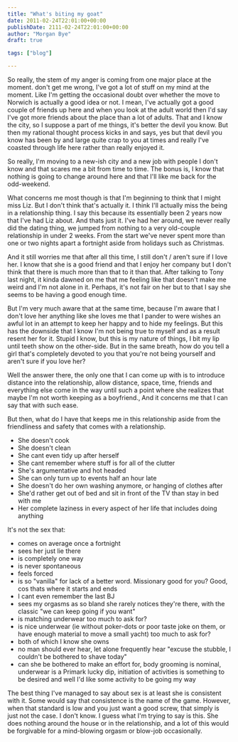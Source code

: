 ```yaml
---
title: "What's biting my goat"
date: 2011-02-24T22:01:00+00:00
publishDate: 2111-02-24T22:01:00+00:00
author: "Morgan Bye"
draft: true

tags: ["blog"]

---
```


So really, the stem of my anger is coming from one major place at the moment.  don't get me wrong, I've got a lot of stuff on my mind at the moment.  Like I'm getting the occasional doubt over whether the move to Norwich is actually a good idea or not.  I mean, I've actually got a good couple of friends up here and when you look at the adult world then I'd say I've got more friends about the place than a lot of adults.  That and I know the city, so I suppose a part of me things, it's better the devil you know.  But then my rational thought process kicks in and says, yes but that devil you know has been by and large quite crap to you at times and really I've coasted through life here rather than really enjoyed it.

So really, I'm moving to a new-ish city and a new job with people I don't know and that scares me a bit from time to time.  The bonus is, I know that nothing is going to change around here and that I'll like me back for the odd-weekend.

What concerns me most though is that I'm beginning to think that I might miss Liz.  But I don't think that's actually it.  I think I'll actually miss the being in a relationship thing.  I say this because its essentially been 2 years now that I've had Liz about.  And thats just it.  I've had her around, we never really did the dating thing, we jumped from nothing to a very old-couple relationship in under 2 weeks.  From the start we've never spent more than one or two nights apart a fortnight aside from holidays such as Christmas.

And it still worries me that after all this time, I still don't / aren't sure if I love her.  I know that she is a good friend and that I enjoy her company but I don't think that there is much more than that to it than that.  After talking to Tony last night, it kinda dawned on me that me feeling like that doesn't make me weird and I'm not alone in it.  Perhaps, it's not fair on her but to that I say she seems to be having a good enough time.

But I'm very much aware that at the same time, because I'm aware that I don't love her anything like she loves me that I pander to were wishes an awful lot in an attempt to keep her happy and to hide my feelings.  But this has the downside that I know I'm not being true to myself and as a result resent her for it.  Stupid I know, but this is my nature of things, I bit my lip until teeth show on the other-side.  But in the same breath, how do you tell a girl that's completely devoted to you that you're not being yourself and aren't sure if you love her?

Well the answer there, the only one that I can come up with is to introduce distance into the relationship, allow distance, space, time, friends and everything else come in the way until such a point where she realizes that maybe I'm not worth keeping as a boyfriend.‚  And it concerns me that I can say that with such ease.

But then, what do I have that keeps me in this relationship aside from the friendliness and safety that comes with a relationship.

- She doesn't cook
- She doesn't clean
- She cant even tidy up after herself
- She cant remember where stuff is for all of the clutter
- She's argumentative and hot headed
- She can only turn up to events half an hour late
- She doesn't do her own washing anymore, or hanging of clothes after
- She'd rather get out of bed and sit in front of the TV than stay in bed with me
- Her complete laziness in every aspect of her life that includes doing anything

It's not the sex that:
- comes on average once a fortnight
- sees her just lie there
- is completely one way
- is never spontaneous
- feels forced
- is so "vanilla" for lack of a better word.  Missionary good for you? Good, cos thats where it starts and ends
- I cant even remember the last BJ
- sees my orgasms as so bland she rarely notices they're there, with the classic "we can keep going if you want"
- is matching underwear too much to ask for?
- is nice underwear (ie without poker-dots or poor taste joke on them, or have enough material to move a small yacht) too much to ask for?
- both of which I know she owns
- no man should ever hear, let alone frequently hear "excuse the stubble, I couldn't be bothered to shave today"
- can she be bothered to make an effort for, body grooming is nominal, underwear is a Primark lucky dip, initiation of activities is something to be desired and well I'd like some activity to be going my way

The best thing I've managed to say about <her> sex is at least she is consistent with it.  Some would say that consistence is the name of the game. However, when that standard is low and you just want a good screw, that simply is just not the case. I don't know.  I guess what I'm trying to say is this.  She does nothing around the house or in the relationship, and a lot of this would be forgivable for a mind-blowing orgasm or blow-job occasionally.

